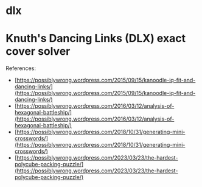 # dlx
Knuth's Dancing Links (DLX) exact cover solver
==============================================

References:

* [https://possiblywrong.wordpress.com/2015/09/15/kanoodle-iq-fit-and-dancing-links/](https://possiblywrong.wordpress.com/2015/09/15/kanoodle-iq-fit-and-dancing-links/)
* [https://possiblywrong.wordpress.com/2016/03/12/analysis-of-hexagonal-battleship/](https://possiblywrong.wordpress.com/2016/03/12/analysis-of-hexagonal-battleship/)
* [https://possiblywrong.wordpress.com/2018/10/31/generating-mini-crosswords/](https://possiblywrong.wordpress.com/2018/10/31/generating-mini-crosswords/)
* [https://possiblywrong.wordpress.com/2023/03/23/the-hardest-polycube-packing-puzzle/](https://possiblywrong.wordpress.com/2023/03/23/the-hardest-polycube-packing-puzzle/)
